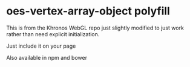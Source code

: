 # oes-vertex-array-object polyfill

This is from the Khronos WebGL repo just slightly modified
to just work rather than need explicit initialization.

Just include it on your page

Also available in npm and bower

